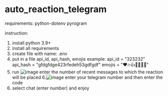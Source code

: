 # auto_reaction_telegram
requirements: python-dotenv pyrogram

instruction:
  1. install python 3.9+
  2. install all requirements
  3. create file with name: .env
  4. put in a file api_id, api_hash, emojis
    example:
      api_id   = "323232"
      api_hash = "gfdgfdge423rfedeh53gdfgdf"
      emojis = "❤️🔥👍🤮💩🤬😱"
  5. run ![image](https://user-images.githubusercontent.com/45666540/168626418-f31101c4-0a85-4ab1-909c-eed0eb9d0827.png) 
    enter the number of recent messages to which the reaction will be placed
  6.![image](https://user-images.githubusercontent.com/45666540/168627673-ba6430b6-44d9-4345-9aea-6ca96df3588d.png)
    enter your telegram number and then enter the code
  7. select chat (enter number) and enjoy
